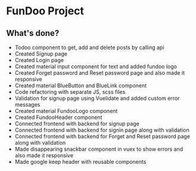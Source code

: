 # FunDoo Project

## What's done?
* Todoo component to get, add and delete posts by calling api
* Created Signup page
* Created Login page
* Created material input component for text and added fundoo logo
* Created Forget password and Reset password page and also made it responsive
* Created material BlueButton and BlueLink component
* Code refactoring with separate JS, scss files
* Validation for signup page using Vuelidate and added custom error messages
* Created material FundooLogo component
* Created FundooHeader component
* Connected frontend with backend for signup page
* Connected frontend with backend for signin page along with validation
* Connected frontend with backend for Forget and Reset password page along with validation
* Made disappearing snackbar component in vuex to show errors and also made it responsive
* Made google keep header with reusable components